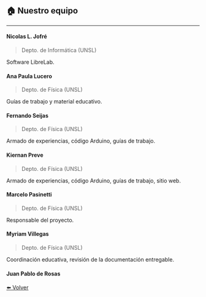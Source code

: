 ## 🏠️ Nuestro equipo

---

#### Nicolas L. Jofré

> Depto. de Informática (UNSL)

Software LibreLab.


#### Ana Paula Lucero

> Depto. de Física (UNSL)

Guías de trabajo y material educativo.


#### Fernando Seijas

> Depto. de Física (UNSL)

Armado de experiencias, código Arduino, guías de trabajo.

#### Kiernan Preve

> Depto. de Física (UNSL)

Armado de experiencias, código Arduino, guías de trabajo, sitio web.

#### Marcelo Pasinetti

> Depto. de Física (UNSL)

Responsable del proyecto.

#### Myriam Villegas

> Depto. de Física (UNSL)

Coordinación educativa, revisión de la documentación entregable.

#### Juan Pablo de Rosas





[⬅️ Volver](./)
